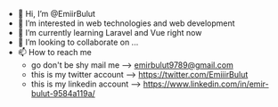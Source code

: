 - 👋 Hi, I’m @EmiirBulut
- 👀 I’m interested in web technologies and web development 
- 🌱 I’m currently learning Laravel and Vue right now 
- 💞️ I’m looking to collaborate on ...
- 📫 How to reach me 
   - go don't be shy mail me --> emirbulut9789@gmail.com
   - this is my twitter account --> https://twitter.com/EmiiirBulut
   - this is my linkedin account --> https://www.linkedin.com/in/emir-bulut-9584a119a/

<!---
EmiirBulut/EmiirBulut is a ✨ special ✨ repository because its `README.md` (this file) appears on your GitHub profile.
You can click the Preview link to take a look at your changes.
--->
